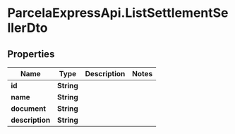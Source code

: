 # ParcelaExpressApi.ListSettlementSellerDto

## Properties

Name | Type | Description | Notes
------------ | ------------- | ------------- | -------------
**id** | **String** |  | 
**name** | **String** |  | 
**document** | **String** |  | 
**description** | **String** |  | 


